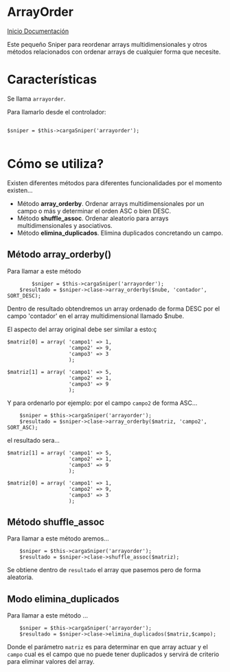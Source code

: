 ArrayOrder
========

[Inicio Documentación][1]

Este pequeño Sniper para reordenar arrays multidimensionales y otros métodos relacionados con ordenar arrays de cualquier forma que necesite.

# Características

Se llama `arrayorder`.

Para llamarlo desde el controlador:

```

$sniper = $this->cargaSniper('arrayorder');


``` 

# Cómo se utiliza?

Existen diferentes métodos para diferentes funcionalidades por el momento existen...

- Método **array_orderby**. Ordenar arrays multidimensionales por un campo o más y determinar el orden ASC o bien DESC.
- Método **shuffle_assoc**. Ordenar aleatorio para arrays multidimensionales y asociativos.
- Método **elimina_duplicados**. Elimina duplicados concretando un campo.

## Método array_orderby()


Para llamar a este método 

```
        $sniper = $this->cargaSniper('arrayorder');
	$resultado = $sniper->clase->array_orderby($nube, 'contador', SORT_DESC);

```

Dentro de resultado obtendremos un array ordenado de forma DESC por el campo 'contador' en el array multidimensional llamado $nube.

El aspecto del array original debe ser similar a esto:ç

```
$matriz[0] = array(	'campo1' => 1,
					'campo2' => 9,
					'campo3' => 3
					);

$matriz[1] = array(	'campo1' => 5,
					'campo2' => 1,
					'campo3' => 9
					);

```

Y para ordenarlo por ejemplo: por el campo `campo2` de forma ASC...

```
	$sniper = $this->cargaSniper('arrayorder');
	$resultado = $sniper->clase->array_orderby($matriz, 'campo2', SORT_ASC);

```

el resultado sera...


```
$matriz[1] = array(	'campo1' => 5,
					'campo2' => 1,
					'campo3' => 9
					);

$matriz[0] = array(	'campo1' => 1,
					'campo2' => 9,
					'campo3' => 3
					);
```


## Método shuffle_assoc

Para llamar a este método aremos...

```
	$sniper = $this->cargaSniper('arrayorder');
	$resultado = $sniper->clase->shuffle_assoc($matriz);
```

Se obtiene dentro de `resultado` el array que pasemos pero de forma aleatoria.



## Modo elimina_duplicados

Para llamar a este método ...

```
	$sniper = $this->cargaSniper('arrayorder');
	$resultado = $sniper->clase->elimina_duplicados($matriz,$campo);

```

Donde el parámetro `matriz` es para determinar en que array actuar y el `campo` cual es el campo que no puede tener duplicados y servirá de criterio para eliminar valores del array.

[1]: Inicio_Documentacion.md
